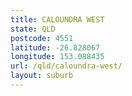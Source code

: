 ```yaml
---
title: CALOUNDRA WEST
state: QLD
postcode: 4551
latitude: -26.828067
longitude: 153.088435
url: /qld/caloundra-west/
layout: suburb
---
```

